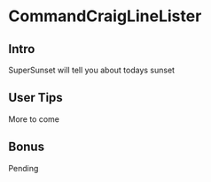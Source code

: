 # CommandCraigLineLister

## Intro

SuperSunset will tell you about todays sunset

## User Tips

More to come

## Bonus

Pending
